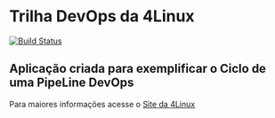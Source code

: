 # Trilha DevOps da 4Linux

<!-- Altere a Flag abaixo com sua URL do Travis -->
[![Build Status](https://travis-ci.com/andreleonaardo/DevOpsLab-HelloWorld.svg?branch=master)](https://travis-ci.com/andreleonaardo/DevOpsLab-HelloWorld)

## Aplicação criada para exemplificar o Ciclo de uma PipeLine DevOps


Para maiores informações acesse o [Site da 4Linux](https://www.4linux.com.br/cursos/devops)
